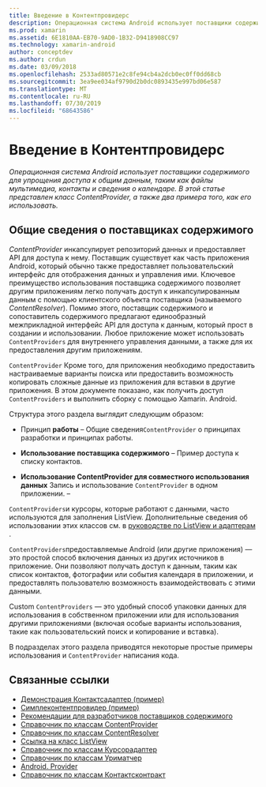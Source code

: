 ```yaml
---
title: Введение в Контентпровидерс
description: Операционная система Android использует поставщики содержимого для упрощения доступа к общим данным, таким как файлы мультимедиа, контакты и сведения о календаре. В этой статье представлен класс ContentProvider, а также два примера того, как его использовать.
ms.prod: xamarin
ms.assetid: 6E1810AA-EB70-9AD0-1B32-D9418908CC97
ms.technology: xamarin-android
author: conceptdev
ms.author: crdun
ms.date: 03/09/2018
ms.openlocfilehash: 2533ad80571e2c8fe94cb4a2dcb0ec0ff0dd68cb
ms.sourcegitcommit: 3ea9ee034af9790d2b0dc0893435e997bd06e587
ms.translationtype: MT
ms.contentlocale: ru-RU
ms.lasthandoff: 07/30/2019
ms.locfileid: "68643586"
---
```

# <a name="intro-to-contentproviders"></a>Введение в Контентпровидерс

_Операционная система Android использует поставщики содержимого для упрощения доступа к общим данным, таким как файлы мультимедиа, контакты и сведения о календаре. В этой статье представлен класс ContentProvider, а также два примера того, как его использовать._


## <a name="content-providers-overview"></a>Общие сведения о поставщиках содержимого

*ContentProvider* инкапсулирует репозиторий данных и предоставляет API для доступа к нему. Поставщик существует как часть приложения Android, который обычно также предоставляет пользовательский интерфейс для отображения данных и управления ими. Ключевое преимущество использования поставщика содержимого позволяет другим приложениям легко получать доступ к инкапсулированным данным с помощью клиентского объекта поставщика (называемого *ContentResolver*). Помимо этого, поставщик содержимого и сопоставитель содержимого предлагают единообразный межприкладной интерфейс API для доступа к данным, который прост в создании и использовании. Любое приложение может использовать `ContentProviders` для внутреннего управления данными, а также для их предоставления другим приложениям.

`ContentProvider` Кроме того, для приложения необходимо предоставить настраиваемые варианты поиска или предоставить возможность копировать сложные данные из приложения для вставки в другие приложения. В этом документе показано, как получить доступ `ContentProviders` и выполнить сборку с помощью Xamarin. Android.

Структура этого раздела выглядит следующим образом:

- Принцип **работы** &ndash; Общие сведения`ContentProvider` о принципах разработки и принципах работы.

- **Использование поставщика содержимого** &ndash; Пример доступа к списку контактов.

- **Использование ContentProvider для совместного использования данных** Запись и использование `ContentProvider` в одном приложении. &ndash;

`ContentProviders`и курсоры, которые работают с данными, часто используются для заполнения ListView. Дополнительные сведения об использовании этих классов см. в [руководстве по ListView и адаптерам](~/android/user-interface/layouts/list-view/index.md) .

`ContentProviders`предоставляемые Android (или другие приложения) — это простой способ включения данных из других источников в приложение. Они позволяют получать доступ к данным, таким как список контактов, фотографии или события календаря в приложении, и предоставлять пользователю возможность взаимодействовать с этими данными.

Custom `ContentProviders` — это удобный способ упаковки данных для использования в собственном приложении или для использования другими приложениями (включая особые варианты использования, такие как пользовательский поиск и копирование и вставка).

В подразделах этого раздела приводятся некоторые простые примеры использования и `ContentProvider` написания кода.



## <a name="related-links"></a>Связанные ссылки

- [Демонстрация Контактсадаптер (пример)](https://docs.microsoft.com/samples/xamarin/monodroid-samples/platformfeatures-contactsadapterdemo)
- [Симплеконтентпровидер (пример)](https://docs.microsoft.com/samples/xamarin/monodroid-samples/platformfeatures-simplecontentprovider)
- [Рекомендации для разработчиков поставщиков содержимого](https://developer.android.com/guide/topics/providers/content-providers.html)
- [Справочник по классам ContentProvider](xref:Android.Content.ContentProvider)
- [Справочник по классам ContentResolver](xref:Android.Content.ContentResolver)
- [Ссылка на класс ListView](xref:Android.Widget.ListView)
- [Справочник по классам Курсорадаптер](xref:Android.Widget.CursorAdapter)
- [Справочник по классам Уриматчер](xref:Android.Content.UriMatcher)
- [Android. Provider](xref:Android.Provider)
- [Справочник по классам Контактсконтракт](xref:Android.Provider.ContactsContract)
